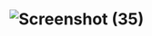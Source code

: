 # ![Screenshot (35)](https://user-images.githubusercontent.com/112798984/188318277-84f96261-7901-4dca-be5d-88de5383d714.png)
